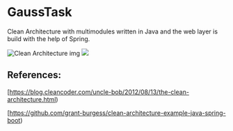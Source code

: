 # GaussTask

Clean Architecture with multimodules written in Java and the web layer is build with the help of Spring.

<img src="https://blog.cleancoder.com/uncle-bob/images/2012-08-13-the-clean-architecture/CleanArchitecture.jpg" alt="Clean Architecture img">


<img src="https://github.com/rildikondi/GaussTask/blob/clean_architecture_modules/main_module_schema.jpg" >

## References:
[https://blog.cleancoder.com/uncle-bob/2012/08/13/the-clean-architecture.html)

[https://github.com/grant-burgess/clean-architecture-example-java-spring-boot)
